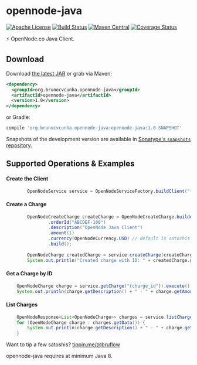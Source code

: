 opennode-java
========

[![Apache License](http://img.shields.io/badge/license-ASL-blue.svg)](https://github.com/brunocvcunha/opennode-java/blob/master/LICENSE)
[![Build Status](https://travis-ci.org/brunocvcunha/opennode-java.svg)](https://travis-ci.org/brunocvcunha/opennode-java)
[![Maven Central](https://maven-badges.herokuapp.com/maven-central/org.brunocvcunha.opennode-java/opennode-java/badge.svg)](https://maven-badges.herokuapp.com/maven-central/org.brunocvcunha.opennode-java/opennode-java)
[![Coverage Status](https://coveralls.io/repos/github/brunocvcunha/opennode-java/badge.svg?branch=master)](https://coveralls.io/github/brunocvcunha/opennode-java?branch=master)

:zap: OpenNode.co Java Client.

Download
--------

Download [the latest JAR][1] or grab via Maven:
```xml
<dependency>
  <groupId>org.brunocvcunha.opennode-java</groupId>
  <artifactId>opennode-java</artifactId>
  <version>1.0</version>
</dependency>
```
or Gradle:
```groovy
compile 'org.brunocvcunha.opennode-java:opennode-java:1.0-SNAPSHOT'
```

Snapshots of the development version are available in [Sonatype's `snapshots` repository][snap].

Supported Operations & Examples
--------

#### Create the Client

```java
        OpenNodeService service = OpenNodeServiceFactory.buildClient("{api_token}");
```


#### Create a Charge


```java
        OpenNodeCreateCharge createCharge = OpenNodeCreateCharge.builder()
                .orderId("ABCDEF-100")
                .description("OpenNode Java Client")
                .amount(1)
                .currency(OpenNodeCurrency.USD) // default is satoshis
                .build();
        
        OpenNodeCharge createdCharge = service.createCharge(createCharge).execute().body().getData();
        System.out.println("Created charge with ID: " + createdCharge.getId() + ". Invoice: " + createdCharge.getLightningInvoice().getPayreq());
```

#### Get a Charge by ID


```java
    OpenNodeCharge charge = service.getCharge("{charge_id"}).execute().body().getData();
    System.out.println(charge.getDescription() + " - " + charge.getAmount() + " - " + charge.getStatus());
```


#### List Charges


```java
    OpenNodeResponse<List<OpenNodeCharge>> charges = service.listCharges().execute().body();
    for (OpenNodeCharge charge : charges.getData()) {
        System.out.println(charge.getDescription() + " - " + charge.getAmount() + " - " + charge.getStatus());
    }
```



Want to tip a few satoshis? [tippin.me/@bruflow](https://tippin.me/@bruflow)

opennode-java requires at minimum Java 8.

 [1]: https://search.maven.org/remote_content?g=org.brunocvcunha.opennode-java&a=opennode-java&v=LATEST
 [snap]: https://oss.sonatype.org/content/repositories/snapshots/
